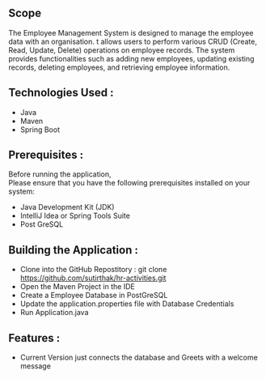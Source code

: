 ## Scope
The Employee Management System is designed to manage the employee data 
with an organisation. t allows users to perform various CRUD (Create, Read, Update, Delete) operations 
on employee records. The system provides functionalities such as adding new employees, updating existing records, deleting employees, 
and retrieving employee information.

## Technologies Used :
* Java
* Maven
* Spring Boot

## Prerequisites :
Before running the application,<br>
Please ensure that you have the following prerequisites installed on your system:

* Java Development Kit (JDK)
* IntelliJ Idea or Spring Tools Suite
* Post GreSQL

## Building the Application :
* Clone into the GitHub Repostitory : git clone https://github.com/sutirthak/hr-activities.git
* Open the Maven Project in the IDE
* Create a Employee Database in PostGreSQL
* Update the application.properties file with Database Credentials
* Run Application.java

## Features :
* Current Version just connects the database and Greets with a welcome message

